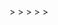 <!DOCTYPE html>
<html>
  <head>
    <meta charset="utf-8">
    <title>Ashimmersion and Crescent Dawn's Showcase</title>
    <meta name="description" content="WebXR with A-Frame">
    <script src="https://aframe.io/releases/1.4.2/aframe.min.js"></script>
    <meta name="viewport" content="width=device-width, initial-scale=1.0">
  </head>
  <body>
    <a-scene
      vr-mode-ui="enabled: true"
      webxr="optionalFeatures: hit-test, local-floor; requiredFeatures: local-floor"
      background="color: #001a33"
      shadow="type: pcsoft"
    >
      <!-- Assets -->
      <a-assets>
        <a-asset-item id="model" src="replacemewiththestadium"></a-asset-item>
      </a-assets>
    >
      <!-- Lighting -->
      <a-light type="ambient" color="#ffffff" intensity="0.4"></a-light>
      <a-light type="directional" color="#ffffff" intensity="0.8" position="5 10 7" castShadow="true"></a-light>
      <a-light type="point" intensity="0.5" position="0 5 0" distance="30"></a-light>
    >
      <!-- Optional Sky -->
      <a-sky color="#88ccee"></a-sky>
    >
      <!-- Ground -->
      <a-plane rotation="-90 0 0" width="100" height="100" color="#a9a9a9"></a-plane>
    >
      <!-- Camera -->
      <a-entity position="0 1.6 4">
        <a-camera wasd-controls-enabled="true" look-controls-enabled="true"></a-camera>
      </a-entity>
    >
      <!-- Model -->
      <a-entity gltf-model="models/DT-67 Alpha MOD2.glb" position="0 0 0" scale="2 2 2"></a-entity>
    </a-scene>
    
  </body>
</html>
